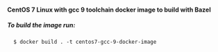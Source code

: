 #### CentOS 7 Linux with gcc 9 toolchain docker image to build with Bazel


##### To build the image run:

```
  $ docker build . -t centos7-gcc-9-docker-image

```
